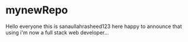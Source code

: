 # mynewRepo
Hello everyone this is sanaullahrasheed123 here happy to announce that using i'm now a full stack web developer...
